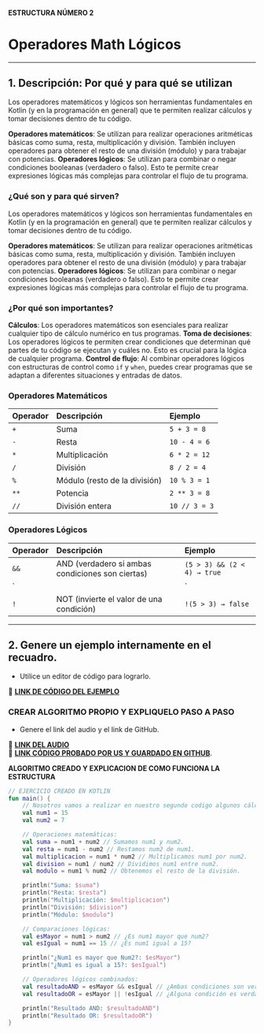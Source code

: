 #### ESTRUCTURA NÚMERO 2  
# Operadores Math Lógicos  

---

## 1. Descripción: Por qué y para qué se utilizan

Los operadores matemáticos y lógicos son herramientas fundamentales en Kotlin (y en la programación en general) que te permiten realizar cálculos y tomar decisiones dentro de tu código.

**Operadores matemáticos**: Se utilizan para realizar operaciones aritméticas básicas como suma, resta, multiplicación y división. También incluyen operadores para obtener el resto de una división (módulo) y para trabajar con potencias.
**Operadores lógicos**: Se utilizan para combinar o negar condiciones booleanas (verdadero o falso). Esto te permite crear expresiones lógicas más complejas para controlar el flujo de tu programa.

### ¿Qué son y para qué sirven?

Los operadores matemáticos y lógicos son herramientas fundamentales en Kotlin (y en la programación en general) que te permiten realizar cálculos y tomar decisiones dentro de tu código.

**Operadores matemáticos**: Se utilizan para realizar operaciones aritméticas básicas como suma, resta, multiplicación y división. También incluyen operadores para obtener el resto de una división (módulo) y para trabajar con potencias.
**Operadores lógicos**: Se utilizan para combinar o negar condiciones booleanas (verdadero o falso). Esto te permite crear expresiones lógicas más complejas para controlar el flujo de tu programa.

### ¿Por qué son importantes?

**Cálculos**: Los operadores matemáticos son esenciales para realizar cualquier tipo de cálculo numérico en tus programas.
**Toma de decisiones**: Los operadores lógicos te permiten crear condiciones que determinan qué partes de tu código se ejecutan y cuáles no. Esto es crucial para la lógica de cualquier programa.
**Control de flujo**: Al combinar operadores lógicos con estructuras de control como `if` y `when`, puedes crear programas que se adaptan a diferentes situaciones y entradas de datos.

### **Operadores Matemáticos**

| Operador | Descripción                  | Ejemplo       |
| :------- | :--------------------------- | :------------ |
| `+`      | Suma                         | `5 + 3 = 8`   |
| `-`      | Resta                        | `10 - 4 = 6`  |
| `*`      | Multiplicación               | `6 * 2 = 12`  |
| `/`      | División                     | `8 / 2 = 4`   |
| `%`      | Módulo (resto de la división) | `10 % 3 = 1`  |
| `**`     | Potencia                     | `2 ** 3 = 8`  |
| `//`     | División entera              | `10 // 3 = 3` |

### **Operadores Lógicos**

| Operador | Descripción                                    | Ejemplo                                   |
| :------- | :--------------------------------------------- | :---------------------------------------- |
| `&&`     | AND (verdadero si ambas condiciones son ciertas) | `(5 > 3) && (2 < 4) → true`               |
| `||`     | OR (verdadero si al menos una condición es cierta) | `(5 > 3) || (2 > 4) → true`               |
| `!`      | NOT (invierte el valor de una condición)        | `!(5 > 3) → false`                        |

---

## 2. Genere un ejemplo internamente en el recuadro.  
- Utilice un editor de código para lograrlo.  

🔗 **[LINK DE CÓDIGO DEL EJEMPLO](https://pl.kotl.in/EMhr6h7oE?theme=darcula&readOnly=true)**  

### CREAR ALGORITMO PROPIO Y EXPLIQUELO PASO A PASO 
- Genere el link del audio y el link de GitHub.  

🔗 **[LINK DEL AUDIO](https://dayhaaCode-25.github.io/Fichas_Kotlin/Tarjeta%20n%C3%BAmero%202/ficha%202.mp4)**  
🔗 **[LINK CÓDIGO PROBADO POR US Y GUARDADO EN GITHUB](https://github.com/dayhaaCode-25/Fichas_Kotlin/blob/8a027957fa6f1e16d712df854f79d48c30ec5322/Tarjeta%20n%C3%BAmero%202/Operadores%20Math%20L%C3%B3gicos.PNG)**.

**ALGORITMO CREADO Y EXPLICACION DE COMO FUNCIONA LA ESTRUCTURA**
```kotlin
// EJERCICIO CREADO EN KOTLIN
fun main() {
    // Nosotros vamos a realizar en nuestro segundo codigo algunos cálculos y comparaciones.
    val num1 = 15
    val num2 = 7

    // Operaciones matemáticas:
    val suma = num1 + num2 // Sumamos num1 y num2.
    val resta = num1 - num2 // Restamos num2 de num1.
    val multiplicacion = num1 * num2 // Multiplicamos num1 por num2.
    val division = num1 / num2 // Dividimos num1 entre num2.
    val modulo = num1 % num2 // Obtenemos el resto de la división.

    println("Suma: $suma")
    println("Resta: $resta")
    println("Multiplicación: $multiplicacion")
    println("División: $division")
    println("Módulo: $modulo")

    // Comparaciones lógicas:
    val esMayor = num1 > num2 // ¿Es num1 mayor que num2?
    val esIgual = num1 == 15 // ¿Es num1 igual a 15?

    println("¿Num1 es mayor que Num2?: $esMayor")
    println("¿Num1 es igual a 15?: $esIgual")

    // Operadores lógicos combinados:
    val resultadoAND = esMayor && esIgual // ¿Ambas condiciones son verdaderas?
    val resultadoOR = esMayor || !esIgual // ¿Alguna condición es verdadera?

    println("Resultado AND: $resultadoAND")
    println("Resultado OR: $resultadoOR")
}
```

